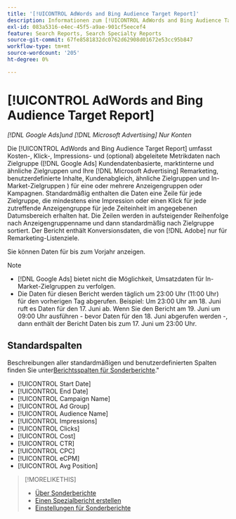 ```yaml
---
title: '[!UICONTROL AdWords and Bing Audience Target Report]'
description: Informationen zum [!UICONTROL AdWords and Bing Audience Target Report].
exl-id: 083a5316-e4ec-45f5-a9ae-901cf5eecef4
feature: Search Reports, Search Specialty Reports
source-git-commit: 67fe8581832dc0762d62908d01672e53cc95b847
workflow-type: tm+mt
source-wordcount: '205'
ht-degree: 0%

---
```


# [!UICONTROL AdWords and Bing Audience Target Report]

*[!DNL Google Ads]und [!DNL Microsoft Advertising] Nur Konten*

Die [!UICONTROL AdWords and Bing Audience Target Report] umfasst Kosten-, Klick-, Impressions- und (optional) abgeleitete Metrikdaten nach Zielgruppe ([!DNL Google Ads] Kundendatenbasierte, marktinterne und ähnliche Zielgruppen und Ihre [!DNL Microsoft Advertising] Remarketing, benutzerdefinierte Inhalte, Kundenabgleich, ähnliche Zielgruppen und In-Market-Zielgruppen ) für eine oder mehrere Anzeigengruppen oder Kampagnen. Standardmäßig enthalten die Daten eine Zeile für jede Zielgruppe, die mindestens eine Impression oder einen Klick für jede zutreffende Anzeigengruppe für jede Zeiteinheit im angegebenen Datumsbereich erhalten hat. Die Zeilen werden in aufsteigender Reihenfolge nach Anzeigengruppenname und dann standardmäßig nach Zielgruppe sortiert. Der Bericht enthält Konversionsdaten, die von [!DNL Adobe] nur für Remarketing-Listenziele.

Sie können Daten für bis zum Vorjahr anzeigen.

>[!NOTE]
>
>* [!DNL Google Ads] bietet nicht die Möglichkeit, Umsatzdaten für In-Market-Zielgruppen zu verfolgen.
>* Die Daten für diesen Bericht werden täglich um 23:00 Uhr (11:00 Uhr) für den vorherigen Tag abgerufen. Beispiel: Um 23:00 Uhr am 18. Juni ruft es Daten für den 17. Juni ab. Wenn Sie den Bericht am 19. Juni um 09:00 Uhr ausführen - bevor Daten für den 18. Juni abgerufen werden -, dann enthält der Bericht Daten bis zum 17. Juni um 23:00 Uhr.

## Standardspalten

Beschreibungen aller standardmäßigen und benutzerdefinierten Spalten finden Sie unter[Berichtsspalten für Sonderberichte](specialty-report-columns.md).&quot;

* [!UICONTROL Start Date]
* [!UICONTROL End Date]
* [!UICONTROL Campaign Name]
* [!UICONTROL Ad Group]
* [!UICONTROL Audience Name]
* [!UICONTROL Impressions]
* [!UICONTROL Clicks]
* [!UICONTROL Cost]
* [!UICONTROL CTR]
* [!UICONTROL CPC]
* [!UICONTROL eCPM]
* [!UICONTROL Avg Position]

>[!MORELIKETHIS]
>
>* [Über Sonderberichte](specialty-report-about.md)
>* [Einen Spezialbericht erstellen](specialty-report-generate.md)
>* [Einstellungen für Sonderberichte](specialty-report-settings.md)
